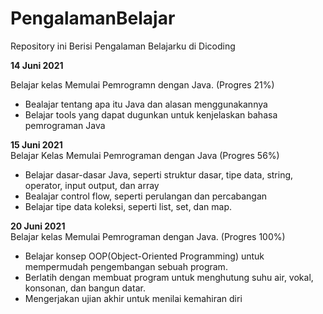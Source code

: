 # PengalamanBelajar
Repository ini Berisi Pengalaman Belajarku di Dicoding

**14 Juni 2021**  

Belajar kelas Memulai Pemrogramn dengan Java. (Progres 21%)  
* Bealajar tentang apa itu Java dan alasan menggunakannya
* Belajar tools yang dapat dugunkan untuk kenjelaskan bahasa pemrograman Java

**15 Juni 2021**  
Belajar Kelas Memulai Pemrograman dengan Java (Progres 56%)  

* Belajar dasar-dasar Java, seperti struktur dasar, tipe data, string, operator, input output, dan array
* Bealajar control flow, seperti perulangan dan percabangan
* Belajar tipe data koleksi, seperti list, set, dan map.

**20 Juni 2021**  
Belajar kelas Memulai Pemrograman dengan Java. (Progres 100%)  

* Belajar konsep OOP(Object-Oriented Programming) untuk mempermudah pengembangan sebuah program.
* Berlatih dengan membuat program untuk menghutung suhu  air, vokal, konsonan, dan bangun datar.
* Mengerjakan ujian akhir untuk menilai kemahiran diri
